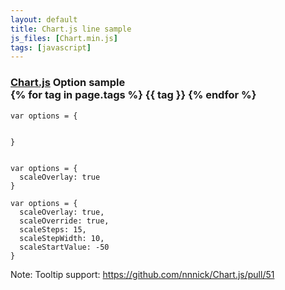 ```yaml
---
layout: default
title: Chart.js line sample
js_files: [Chart.min.js]
tags: [javascript]
---
```

<h3>
  <a href="https://github.com/nnnick/Chart.js" target="_blank">Chart.js</a> Option sample
  <div class="pull-right">
  {% for tag in page.tags %}
  <span class="label label-important">{{ tag }}</span>
  {% endfor %}
  </div>
</h3>
<div class="row-fluid">
  <div class="span9">
    <canvas id="line1" height="300"></canvas>
  </div>
  <div class="span3">
<pre><code data-for="line1">var options = {

}</code></pre>
  </div>
</div>
<div class="row-fluid">
  <div class="span9">
    <canvas id="line2" height="300"></canvas>
  </div>
  <div class="span3">
<pre><code data-for="line2">var options = {
  scaleOverlay: true
}</code></pre>
  </div>
</div>
<div class="row-fluid">
  <div class="span9">
    <canvas id="line3" height="300"></canvas>
  </div>
  <div class="span3">
<pre><code data-for="line3">var options = {
  scaleOverlay: true,
  scaleOverride: true,
  scaleSteps: 15,
  scaleStepWidth: 10,
  scaleStartValue: -50
}</code></pre>
  </div>
</div>
<p class="note">Note: Tooltip support: <a href="https://github.com/nnnick/Chart.js/pull/51" target="_blank">https://github.com/nnnick/Chart.js/pull/51</a></p>
<script>
$(function(){
  var data = {
    labels : ["1月","2月","3月","4月","5月","6月","7月"],
    datasets : [
      {
        fillColor : "rgba(220,220,220,0.5)",
        strokeColor : "rgba(220,220,220,1)",
        pointColor : "rgba(220,220,220,1)",
        pointStrokeColor : "#fff",
        data : [65,59,90,81,56,55,40]
      },
      {
        fillColor : "rgba(151,187,205,0.5)",
        strokeColor : "rgba(151,187,205,1)",
        pointColor : "rgba(151,187,205,1)",
        pointStrokeColor : "#fff",
        data : [28,48,40,19,96,27,100]
      }
    ]
  };
  $("canvas").each(function(){
    $(this).attr({width: $(this).parent().width()});
    var $canvas = $(this);
    var ctx = this.getContext("2d");
    eval($("code[data-for='" + $canvas.attr("id") + "']").text());
    new Chart(ctx).Line(data, options);
  });
});
</script>